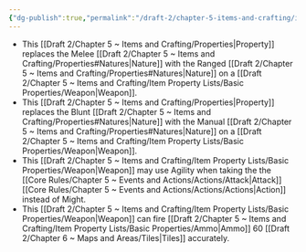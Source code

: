 ```yaml
---
{"dg-publish":true,"permalink":"/draft-2/chapter-5-items-and-crafting/item-property-lists/extra-properties/weapon/ranged/"}
---
```


- This [[Draft 2/Chapter 5 ~ Items and Crafting/Properties\|Property]] replaces the Melee [[Draft 2/Chapter 5 ~ Items and Crafting/Properties#Natures\|Nature]] with the Ranged [[Draft 2/Chapter 5 ~ Items and Crafting/Properties#Natures\|Nature]] on a [[Draft 2/Chapter 5 ~ Items and Crafting/Item Property Lists/Basic Properties/Weapon\|Weapon]].
- This [[Draft 2/Chapter 5 ~ Items and Crafting/Properties\|Property]] replaces the Blunt [[Draft 2/Chapter 5 ~ Items and Crafting/Properties#Natures\|Nature]] with the Manual [[Draft 2/Chapter 5 ~ Items and Crafting/Properties#Natures\|Nature]] on a [[Draft 2/Chapter 5 ~ Items and Crafting/Item Property Lists/Basic Properties/Weapon\|Weapon]].
- This [[Draft 2/Chapter 5 ~ Items and Crafting/Item Property Lists/Basic Properties/Weapon\|Weapon]] may use Agility when taking the the [[Core Rules/Chapter 5 ~ Events and Actions/Actions/Attack\|Attack]] [[Core Rules/Chapter 5 ~ Events and Actions/Actions/Actions\|Action]] instead of Might.
- This [[Draft 2/Chapter 5 ~ Items and Crafting/Item Property Lists/Basic Properties/Weapon\|Weapon]] can fire [[Draft 2/Chapter 5 ~ Items and Crafting/Item Property Lists/Basic Properties/Ammo\|Ammo]] 60 [[Draft 2/Chapter 6 ~ Maps and Areas/Tiles\|Tiles]] accurately.